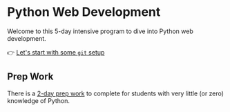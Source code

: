 # Python Web Development

Welcome to this 5-day intensive program to dive into Python web development.

👉 [Let's start with some `git` setup](00-Setup/README.md)

## Prep Work

There is a [2-day prep work](https://gist.github.com/ssaunier/5a7d5de59328bc243250d5e73eee63ed) to complete for students with very little (or zero) knowledge of Python.
